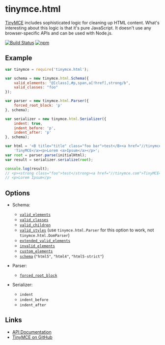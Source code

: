 # tinymce.html
[TinyMCE](http://www.tinymce.com) includes sophisticated logic for cleaning up
HTML content. What's interesting about this logic is that it's pure JavaScript.
It doesn't use any browser-specific APIs and can be used with Node.js.

[![Build Status](https://travis-ci.org/thorn0/tinymce.html.svg?branch=master)](https://travis-ci.org/thorn0/tinymce.html)
[![npm](https://img.shields.io/npm/v/tinymce.html.svg)](https://www.npmjs.com/package/tinymce.html)

## Example

```js
var tinymce = require('tinymce.html');

var schema = new tinymce.html.Schema({
    valid_elements: "@[class],#p,span,a[!href],strong/b",
    valid_classes: "foo"
});

var parser = new tinymce.html.Parser({
    forced_root_block: 'p'
}, schema);

var serializer = new tinymce.html.Serializer({
    indent: true,
    indent_before: 'p',
    indent_after: 'p'
}, schema);

var html = '<B title="title" class="foo bar">test</B><a href="//tinymce.com">' +
    'TinyMCE</a><p>Lorem <a>Ipsum</a></p>';
var root = parser.parse(initialHtml);
var result = serializer.serialize(root);

console.log(result);
// <p><strong class="foo">test</strong><a href="//tinymce.com">TinyMCE</a></p>
// <p>Lorem Ipsum</p>
```

## Options

* Schema:

    * [`valid_elements`](https://www.tinymce.com/docs/configure/content-filtering/#valid_elements)
    * [`valid_classes`](https://www.tinymce.com/docs/configure/content-filtering/#valid_classes)
    * [`valid_children`](https://www.tinymce.com/docs/configure/content-filtering/#valid_children)
    * [`valid_styles`](https://www.tinymce.com/docs/configure/content-filtering/#valid_styles) (use `tinymce.html.Parser` for this option to work, not `tinymce.html.DomParser`)
    * [`extended_valid_elements`](https://www.tinymce.com/docs/configure/content-filtering/#extended_valid_elements)
    * [`invalid_elements`](https://www.tinymce.com/docs/configure/content-filtering/#invalid_elements)
    * [`custom_elements`](https://www.tinymce.com/docs/configure/content-filtering/#custom_elements)
    * [`schema`](https://www.tinymce.com/docs/configure/content-filtering/#schema) (`"html5"`, `"html4"`, `"html5-strict"`)
* Parser:
    * [`forced_root_block`](https://www.tinymce.com/docs/configure/content-filtering/#forced_root_block)
* Serializer:
    * `indent`
    * `indent_before`
    * `indent_after`

## Links

* [API Documentation](https://www.tinymce.com/docs/api/tinymce.html/)
* [TinyMCE on GitHub](https://github.com/tinymce/tinymce)
